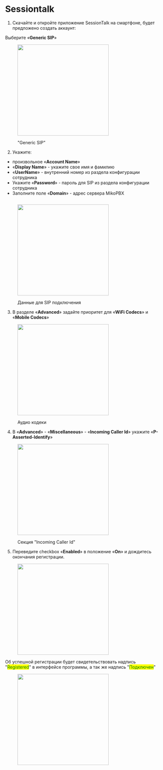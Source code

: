 # Sessiontalk

1. Скачайте и откройте приложение SessionTalk на смартфоне, будет предложено создать аккаунт:

Выберите «**Generic SIP**»

<figure><img src="../../.gitbook/assets/chooseYourType.jpg" alt="" width="295"><figcaption><p>"Generic SIP"</p></figcaption></figure>

2. Укажите:

* произвольное «**Account Name**»
* «**Display Name**» - укажите свое имя и фамилию
* «**UserName**» - внутренний номер из раздела конфигурации сотрудника&#x20;
* Укажите «**Password**» - пароль для SIP из раздела конфигурации сотрудника&#x20;
* Заполните поле «**Domain**» - адрес сервера MikoPBX

<figure><img src="../../.gitbook/assets/loginPasswordI{.png" alt=""><figcaption></figcaption></figure>

<figure><img src="../../.gitbook/assets/dataForSIP.jpg" alt="" width="295"><figcaption><p>Данные для SIP подключения </p></figcaption></figure>

3. В разделе «**Advanced**» задайте приоритет для «**WiFi Codecs**» и «**Mobile Codecs**»

<figure><img src="../../.gitbook/assets/codecs.jpg" alt="" width="295"><figcaption><p>Аудио кодеки</p></figcaption></figure>

4. В «**Advanced**» - «**Miscellaneous**» - «**Incoming Caller Id**» укажите «**P-Asserted-Identify**»

<figure><img src="../../.gitbook/assets/incomingCallerId.jpg" alt="" width="295"><figcaption><p>Секция "Incoming Caller Id"</p></figcaption></figure>

5. Переведите checkbox «**Enabled**» в положение «**On**» и дождитесь окончания регистрации.

<figure><img src="../../.gitbook/assets/on.jpg" alt="" width="295"><figcaption></figcaption></figure>

Об успешной регистрации будет свидетельствовать надпись "<mark style="color:green;">Registered</mark>" в интерфейсе программы, а так же надпись "<mark style="color:green;">Подключен</mark>"

<figure><img src="../../.gitbook/assets/registered.jpg" alt="" width="295"><figcaption></figcaption></figure>

<figure><img src="../../.gitbook/assets/registered2.jpg" alt=""><figcaption></figcaption></figure>
